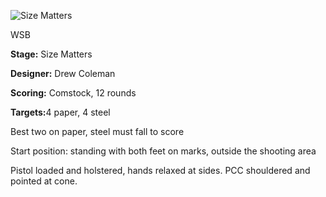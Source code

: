 ![Size Matters](https://github.com/bagellord/USPSA-Stages/blob/master/11-15%20rounds/Size%20Matters%20-%2012%20rounds%20-%20Comstock/Size%20Matters.png)

WSB

<b>Stage:</b> Size Matters

<b>Designer:</b> Drew Coleman

<b>Scoring:</b> Comstock, 12 rounds

<b>Targets:</b>4 paper, 4 steel

Best two on paper, steel must fall to score

Start position: standing with both feet on marks, outside the shooting area

Pistol loaded and holstered, hands relaxed at sides. PCC shouldered and pointed at cone.
